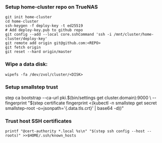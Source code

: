 ### Setup home-cluster repo on TrueNAS

```
git init home-cluster
cd home-cluster
ssh-keygen -f deploy-key -t ed25519
# Add deploy-key.pub to github repo
git config --add --local core.sshCommand 'ssh -i /mnt/cluster/home-cluster/deploy-key'
git remote add origin git@github.com:<REPO>
git fetch origin
git reset --hard origin/master
```

### Wipe a data disk:

```
wipefs -fa /dev/zvol/cluster/<DISK>
```

### Setup smallstep trust

step ca bootstrap --ca-url pki.$(bin/settings get cluster.domain):9000 \
	--fingerprint "$(step certificate fingerprint <(kubectl -n smallstep get secret smallstep-root -o=jsonpath='{.data.tls\.crt}' | base64 -d))"

### Trust host SSH certificates

`printf "@cert-authority *.local %s\n" "$(step ssh config --host --roots)" >>$HOME/.ssh/known_hosts`
